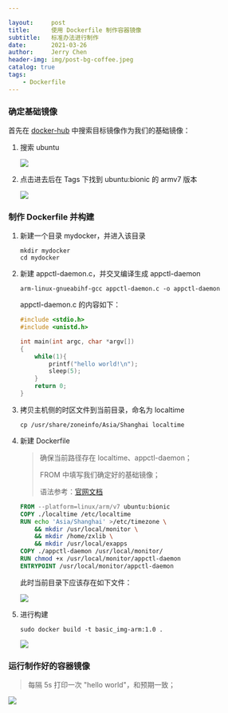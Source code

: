 ```yaml
---

layout:     post
title:      使用 Dockerfile 制作容器镜像
subtitle:   标准办法进行制作
date:       2021-03-26
author:     Jerry Chen
header-img: img/post-bg-coffee.jpeg
catalog: true
tags:
    - Dockerfile
---
```


### 确定基础镜像

首先在 [docker-hub](https://hub.docker.com/) 中搜索目标镜像作为我们的基础镜像：

1. 搜索 ubuntu

   ![](https://raw.githubusercontent.com/jvfan/jvfan.github.io/master/img/post_img/20210326190442.png)

2. 点击进去后在 Tags 下找到 ubuntu:bionic 的 armv7 版本

   ![](https://raw.githubusercontent.com/jvfan/jvfan.github.io/master/img/post_img/20210326184630.png)

### 制作 Dockerfile 并构建

1. 新建一个目录 mydocker，并进入该目录

   ```shell
   mkdir mydocker
   cd mydocker
   ```

2. 新建 appctl-daemon.c，并交叉编译生成 appctl-daemon

   ```shell
   arm-linux-gnueabihf-gcc appctl-daemon.c -o appctl-daemon
   ```

   appctl-daemon.c 的内容如下：

   ```c
   #include <stdio.h>
   #include <unistd.h>
   
   int main(int argc, char *argv[])
   {
       while(1){
           printf("hello world!\n");
           sleep(5);
       }
       return 0;
   }
   ```

3. 拷贝主机侧的时区文件到当前目录，命名为 localtime

   ```shell
   cp /usr/share/zoneinfo/Asia/Shanghai localtime
   ```

4. 新建 Dockerfile

   > 确保当前路径存在 localtime、appctl-daemon；
   >
   > FROM 中填写我们确定好的基础镜像；
   >
   > 语法参考：[官网文档](https://docs.docker.com/engine/reference/builder/) 

   ```dockerfile
   FROM --platform=linux/arm/v7 ubuntu:bionic
   COPY ./localtime /etc/localtime
   RUN echo 'Asia/Shanghai' >/etc/timezone \
       && mkdir /usr/local/monitor \
       && mkdir /home/zxlib \
       && mkdir /usr/local/exapps
   COPY ./appctl-daemon /usr/local/monitor/
   RUN chmod +x /usr/local/monitor/appctl-daemon
   ENTRYPOINT /usr/local/monitor/appctl-daemon
   ```

   此时当前目录下应该存在如下文件：

   ![](https://raw.githubusercontent.com/jvfan/jvfan.github.io/master/img/post_img/20210326185558.png)

5. 进行构建

   ```shell
   sudo docker build -t basic_img-arm:1.0 .
   ```

   ![](https://raw.githubusercontent.com/jvfan/jvfan.github.io/master/img/post_img/20210326185846.png)

### 运行制作好的容器镜像

> 每隔 5s 打印一次 "hello world"，和预期一致；

![](https://raw.githubusercontent.com/jvfan/jvfan.github.io/master/img/post_img/20210326190124.png)